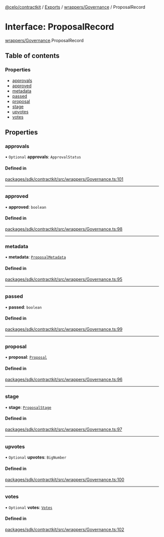[@celo/contractkit](../README.md) / [Exports](../modules.md) / [wrappers/Governance](../modules/wrappers_Governance.md) / ProposalRecord

# Interface: ProposalRecord

[wrappers/Governance](../modules/wrappers_Governance.md).ProposalRecord

## Table of contents

### Properties

- [approvals](wrappers_Governance.ProposalRecord.md#approvals)
- [approved](wrappers_Governance.ProposalRecord.md#approved)
- [metadata](wrappers_Governance.ProposalRecord.md#metadata)
- [passed](wrappers_Governance.ProposalRecord.md#passed)
- [proposal](wrappers_Governance.ProposalRecord.md#proposal)
- [stage](wrappers_Governance.ProposalRecord.md#stage)
- [upvotes](wrappers_Governance.ProposalRecord.md#upvotes)
- [votes](wrappers_Governance.ProposalRecord.md#votes)

## Properties

### approvals

• `Optional` **approvals**: `ApprovalStatus`

#### Defined in

[packages/sdk/contractkit/src/wrappers/Governance.ts:101](https://github.com/celo-org/developer-tooling/blob/master/packages/sdk/contractkit/src/wrappers/Governance.ts#L101)

___

### approved

• **approved**: `boolean`

#### Defined in

[packages/sdk/contractkit/src/wrappers/Governance.ts:98](https://github.com/celo-org/developer-tooling/blob/master/packages/sdk/contractkit/src/wrappers/Governance.ts#L98)

___

### metadata

• **metadata**: [`ProposalMetadata`](wrappers_Governance.ProposalMetadata.md)

#### Defined in

[packages/sdk/contractkit/src/wrappers/Governance.ts:95](https://github.com/celo-org/developer-tooling/blob/master/packages/sdk/contractkit/src/wrappers/Governance.ts#L95)

___

### passed

• **passed**: `boolean`

#### Defined in

[packages/sdk/contractkit/src/wrappers/Governance.ts:99](https://github.com/celo-org/developer-tooling/blob/master/packages/sdk/contractkit/src/wrappers/Governance.ts#L99)

___

### proposal

• **proposal**: [`Proposal`](../modules/wrappers_Governance.md#proposal)

#### Defined in

[packages/sdk/contractkit/src/wrappers/Governance.ts:96](https://github.com/celo-org/developer-tooling/blob/master/packages/sdk/contractkit/src/wrappers/Governance.ts#L96)

___

### stage

• **stage**: [`ProposalStage`](../enums/wrappers_Governance.ProposalStage.md)

#### Defined in

[packages/sdk/contractkit/src/wrappers/Governance.ts:97](https://github.com/celo-org/developer-tooling/blob/master/packages/sdk/contractkit/src/wrappers/Governance.ts#L97)

___

### upvotes

• `Optional` **upvotes**: `BigNumber`

#### Defined in

[packages/sdk/contractkit/src/wrappers/Governance.ts:100](https://github.com/celo-org/developer-tooling/blob/master/packages/sdk/contractkit/src/wrappers/Governance.ts#L100)

___

### votes

• `Optional` **votes**: [`Votes`](wrappers_Governance.Votes.md)

#### Defined in

[packages/sdk/contractkit/src/wrappers/Governance.ts:102](https://github.com/celo-org/developer-tooling/blob/master/packages/sdk/contractkit/src/wrappers/Governance.ts#L102)
